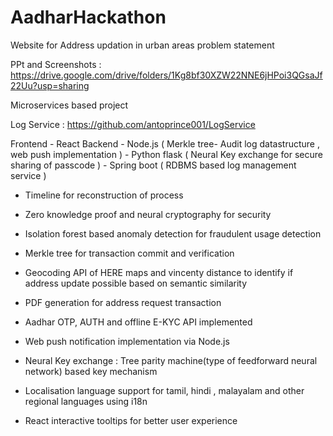 # AadharHackathon
Website for Address updation in urban areas problem statement

PPt and Screenshots : https://drive.google.com/drive/folders/1Kg8bf30XZW22NNE6jHPoi3QGsaJf22Uu?usp=sharing


Microservices based project

Log Service : https://github.com/antoprince001/LogService  

Frontend - React
Backend  - Node.js ( Merkle tree- Audit log datastructure , web push implementation )
         - Python flask ( Neural Key exchange for secure sharing of passcode )
         - Spring boot ( RDBMS based log management service )
         
- Timeline for reconstruction of process

- Zero knowledge proof and neural cryptography for security

- Isolation forest based anomaly detection for fraudulent usage detection

- Merkle tree for transaction commit and verification

- Geocoding API of HERE maps and vincenty distance to identify if address update possible based on semantic similarity

- PDF generation for address request transaction

- Aadhar OTP, AUTH and offline E-KYC API implemented

- Web push notification implementation via Node.js

- Neural Key exchange : Tree parity machine(type of feedforward neural network) based key mechanism 

- Localisation language support for tamil, hindi , malayalam and other regional languages using i18n

- React interactive tooltips for better user experience


